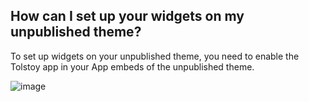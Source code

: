 ## How can I set up your widgets on my unpublished theme?

To set up widgets on your unpublished theme, you need to enable the Tolstoy app in your App embeds of the unpublished theme.

![image](https://github.com/GoTolstoy/tolstoy-toly-kb/assets/159901631/2c4cbf21-6e1d-41e7-8ff3-197070925b95)
